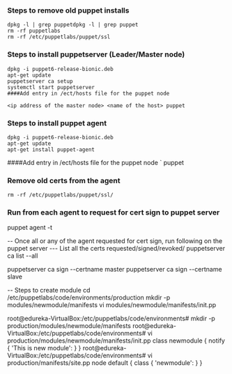 ### Steps to remove old puppet installs
    dpkg -l | grep puppetdpkg -l | grep puppet
    rm -rf puppetlabs
    rm -rf /etc/puppetlabs/puppet/ssl

### Steps to install puppetserver (Leader/Master node)


    dpkg -i puppet6-release-bionic.deb
    apt-get update
    puppetserver ca setup
    systemctl start puppetserver
    ####Add entry in /ect/hosts file for the puppet node
`<ip address of the master node> <name of the host> puppet`

### Steps to install puppet agent


    dpkg -i puppet6-release-bionic.deb
    apt-get update
    apt-get install puppet-agent
####Add entry in /ect/hosts file for the puppet node
`<ip address of the master node> <name of the host> puppet

### Remove old certs from the agent


    rm -rf /etc/puppetlabs/puppet/ssl/
### Run from each agent to request for cert sign to puppet server
puppet agent -t

-- Once all or any of the agent requested for cert sign, run following on the puppet server
--- List all the certs requested/signed/revoked/
puppetserver ca list --all

puppetserver ca sign --certname master
puppetserver ca sign --certname slave

-- Steps to create module
cd /etc/puppetlabs/code/environments/production
mkdir -p modules/newmodule/manifests
vi modules/newmodule/manifests/init.pp

root@edureka-VirtualBox:/etc/puppetlabs/code/environments# mkdir -p production/modules/newmodule/manifests
root@edureka-VirtualBox:/etc/puppetlabs/code/environments# vi production/modules/newmodule/manifests/init.pp
        class newmodule {
         notify { 'This is new module': }
        }
root@edureka-VirtualBox:/etc/puppetlabs/code/environments# vi production/manifests/site.pp
node default {
        class { 'newmodule': }
}
